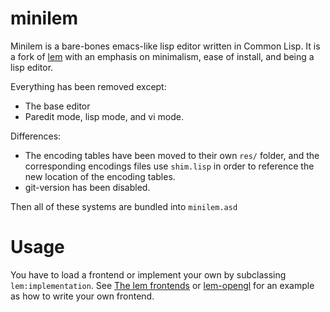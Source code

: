 # minilem
Minilem is a bare-bones emacs-like lisp editor written in Common Lisp. It is a fork of [lem](https://github.com/cxxxr/lem) with an emphasis on minimalism, ease of install, and being a lisp editor.

Everything has been removed except:
- The base editor
- Paredit mode, lisp mode, and vi mode.

Differences:
- The encoding tables have been moved to their own `res/` folder, and the corresponding encodings files use `shim.lisp` in order to reference the new location of the encoding tables.
- git-version has been disabled.

Then all of these systems are bundled into `minilem.asd`

# Usage
You have to load a frontend or implement your own by subclassing `lem:implementation`. 
See [The lem frontends](https://github.com/cxxxr/lem/tree/master/frontends) or [lem-opengl](https://github.com/gmasching/lem-opengl) for an example as how to write your own frontend.
